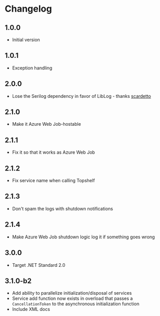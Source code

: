 # Changelog

## 1.0.0

* Initial version

## 1.0.1

* Exception handling

## 2.0.0

* Lose the Serilog dependency in favor of LibLog - thanks [scardetto]

## 2.1.0

* Make it Azure Web Job-hostable

## 2.1.1

* Fix it so that it works as Azure Web Job

## 2.1.2

* Fix service name when calling Topshelf

## 2.1.3

* Don't spam the logs with shutdown notifications

## 2.1.4

* Make Azure Web Job shutdown logic log it if something goes wrong

## 3.0.0

* Target .NET Standard 2.0

## 3.1.0-b2

* Add ability to parallelize initialization/disposal of services
* Service add function now exists in overload that passes a `CancellationToken` to the asynchronous initialization function
* Include XML docs

[scardetto]: https://github.com/scardetto